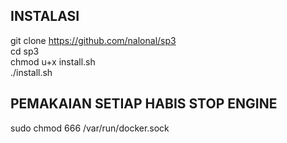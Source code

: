 ## INSTALASI
git clone https://github.com/nalonal/sp3<br>
cd sp3<br>
chmod u+x install.sh<br>
./install.sh

## PEMAKAIAN SETIAP HABIS STOP ENGINE
sudo chmod 666 /var/run/docker.sock